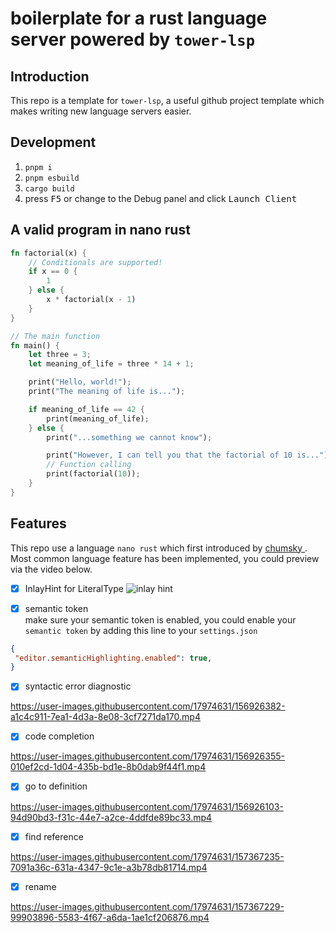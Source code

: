 # boilerplate for a  rust language server powered by `tower-lsp` 
## Introduction
This repo is a template for `tower-lsp`, a useful github project template which makes writing new language servers easier.
## Development
1. `pnpm i`
2. `pnpm esbuild`
3. `cargo build`
4. press <kbd>F5</kbd> or change to the Debug panel and click <kbd>Launch Client</kbd>
## A valid program in nano rust 
```rust
fn factorial(x) {
    // Conditionals are supported!
    if x == 0 {
        1
    } else {
        x * factorial(x - 1)
    }
}

// The main function
fn main() {
    let three = 3;
    let meaning_of_life = three * 14 + 1;

    print("Hello, world!");
    print("The meaning of life is...");

    if meaning_of_life == 42 {
        print(meaning_of_life);
    } else {
        print("...something we cannot know");

        print("However, I can tell you that the factorial of 10 is...");
        // Function calling
        print(factorial(10));
    }
}
```
## Features
This repo use a language `nano rust` which first introduced by [ chumsky ](https://github.com/zesterer/chumsky/blob/master/examples/nano_rust.rs). Most common language feature has been implemented, you could preview via the video below.

- [x] InlayHint for LiteralType
![inlay hint](https://user-images.githubusercontent.com/17974631/156926412-c3823dac-664e-430e-96c1-c003a86eabb2.gif)

- [x] semantic token   
make sure your semantic token is enabled, you could enable your `semantic token` by
adding this line  to your `settings.json`
```json
{
 "editor.semanticHighlighting.enabled": true,
}
```
- [x] syntactic error diagnostic

https://user-images.githubusercontent.com/17974631/156926382-a1c4c911-7ea1-4d3a-8e08-3cf7271da170.mp4

- [x] code completion  

https://user-images.githubusercontent.com/17974631/156926355-010ef2cd-1d04-435b-bd1e-8b0dab9f44f1.mp4

- [x] go to definition  

https://user-images.githubusercontent.com/17974631/156926103-94d90bd3-f31c-44e7-a2ce-4ddfde89bc33.mp4

- [x] find reference

https://user-images.githubusercontent.com/17974631/157367235-7091a36c-631a-4347-9c1e-a3b78db81714.mp4

- [x] rename

https://user-images.githubusercontent.com/17974631/157367229-99903896-5583-4f67-a6da-1ae1cf206876.mp4







